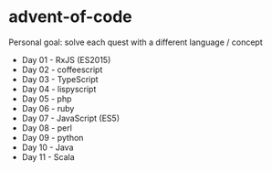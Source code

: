 # advent-of-code

Personal goal: solve each quest with a different language / concept

* Day 01 - RxJS (ES2015)
* Day 02 - coffeescript
* Day 03 - TypeScript
* Day 04 - lispyscript
* Day 05 - php
* Day 06 - ruby
* Day 07 - JavaScript (ES5)
* Day 08 - perl
* Day 09 - python
* Day 10 - Java
* Day 11 - Scala
